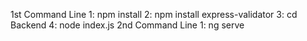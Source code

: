 1st Command Line
1: npm install
2: npm install express-validator
3: cd Backend
4: node index.js
2nd Command Line
1: ng serve
